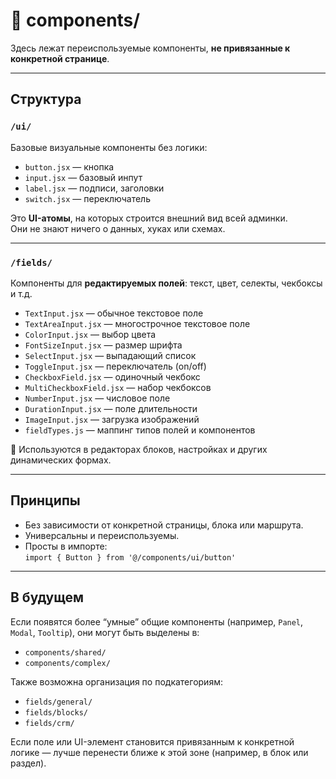 # 📁 components/

Здесь лежат переиспользуемые компоненты, **не привязанные к конкретной странице**.

---

## Структура

### `/ui/`
Базовые визуальные компоненты без логики:

- `button.jsx` — кнопка
- `input.jsx` — базовый инпут
- `label.jsx` — подписи, заголовки
- `switch.jsx` — переключатель

Это **UI-атомы**, на которых строится внешний вид всей админки.  
Они не знают ничего о данных, хуках или схемах.

---

### `/fields/`
Компоненты для **редактируемых полей**: текст, цвет, селекты, чекбоксы и т.д.

- `TextInput.jsx` — обычное текстовое поле
- `TextAreaInput.jsx` — многострочное текстовое поле
- `ColorInput.jsx` — выбор цвета
- `FontSizeInput.jsx` — размер шрифта
- `SelectInput.jsx` — выпадающий список
- `ToggleInput.jsx` — переключатель (on/off)
- `CheckboxField.jsx` — одиночный чекбокс
- `MultiCheckboxField.jsx` — набор чекбоксов
- `NumberInput.jsx` — числовое поле
- `DurationInput.jsx` — поле длительности
- `ImageInput.jsx` — загрузка изображений
- `fieldTypes.js` — маппинг типов полей и компонентов

📌 Используются в редакторах блоков, настройках и других динамических формах.

---

## Принципы

- Без зависимости от конкретной страницы, блока или маршрута.
- Универсальны и переиспользуемы.
- Просты в импорте:  
  `import { Button } from '@/components/ui/button'`

---

## В будущем

Если появятся более “умные” общие компоненты (например, `Panel`, `Modal`, `Tooltip`), они могут быть выделены в:

- `components/shared/`
- `components/complex/`

Также возможна организация по подкатегориям:
- `fields/general/`
- `fields/blocks/`
- `fields/crm/`

Если поле или UI-элемент становится привязанным к конкретной логике — лучше перенести ближе к этой зоне (например, в блок или раздел).